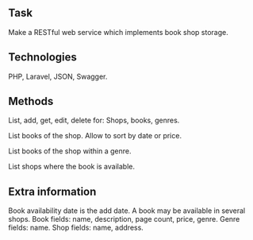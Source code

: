 ## Task
Make a RESTful web service which implements book shop storage.

## Technologies
PHP, Laravel, JSON, Swagger.

## Methods
List, add, get, edit, delete for:
Shops, books, genres.

List books of the shop. Allow to sort by date or price.

List books of the shop within a genre.

List shops where the book is available.

## Extra information
Book availability date is the add date.
A book may be available in several shops.
Book fields: name, description, page count, price, genre.
Genre fields: name.
Shop fields: name, address.
